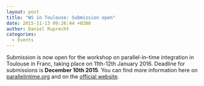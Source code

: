 ```yaml
---
layout: post
title: "WS in Toulouse: Submission open"
date: 2015-11-13 09:26:44 +0200
author: Daniel Ruprecht
categories:
  - Events
---
```


Submission is now open for the workshop on parallel-in-time integration in Toulouse in Franc, taking place on 11th-12th January 2016.
Deadline for submissions is **December 10th 2015**.
You can find more information here on [parallelintime.org](/events/cimi_semester/) and on the
[official website](http://inpact.inp-toulouse.fr/CIMI_Semester/wksp_parallel.html).
